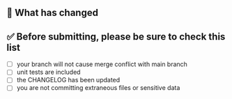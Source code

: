 <!-- 
Hi, and thank you for the time you dedicated to this pull request! 
Please provide a description of the work you have done and be sure to link to the relative open issue if is present.

Be aware that all the work you have done should include also the relative unit tests to assure the
correct behavior and avoid possible regressions in the future.
-->

## 📄 What has changed
<!-- replace me -->

## ✅ Before submitting, please be sure to check this list
* [ ] your branch will not cause merge conflict with main branch
* [ ] unit tests are included
* [ ] the CHANGELOG has been updated
* [ ] you are not committing extraneous files or sensitive data
